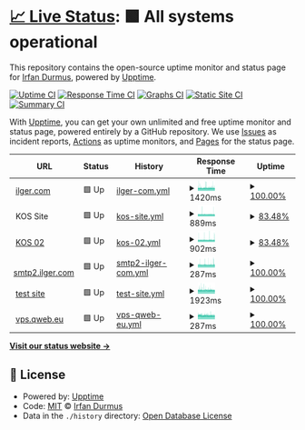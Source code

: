 # [📈 Live Status](https://shirfan.github.io/Uptime): <!--live status--> **🟩 All systems operational**

This repository contains the open-source uptime monitor and status page for [Irfan Durmus](http://irfandurmus.com/cv), powered by [Upptime](https://github.com/upptime/upptime).

[![Uptime CI](https://github.com/Irfan/upptime/workflows/Uptime%20CI/badge.svg)](https://github.com/Irfan/upptime/actions?query=workflow%3A%22Uptime+CI%22)
[![Response Time CI](https://github.com/Irfan/upptime/workflows/Response%20Time%20CI/badge.svg)](https://github.com/Irfan/upptime/actions?query=workflow%3A%22Response+Time+CI%22)
[![Graphs CI](https://github.com/Irfan/upptime/workflows/Graphs%20CI/badge.svg)](https://github.com/Irfan/upptime/actions?query=workflow%3A%22Graphs+CI%22)
[![Static Site CI](https://github.com/Irfan/upptime/workflows/Static%20Site%20CI/badge.svg)](https://github.com/Irfan/upptime/actions?query=workflow%3A%22Static+Site+CI%22)
[![Summary CI](https://github.com/Irfan/upptime/workflows/Summary%20CI/badge.svg)](https://github.com/Irfan/upptime/actions?query=workflow%3A%22Summary+CI%22)

With [Upptime](https://upptime.js.org), you can get your own unlimited and free uptime monitor and status page, powered entirely by a GitHub repository. We use [Issues](https://github.com/Irfan/upptime/issues) as incident reports, [Actions](https://github.com/Irfan/upptime/actions) as uptime monitors, and [Pages](https://Irfan.github.io/upptime) for the status page.

<!--start: status pages-->
<!-- This summary is generated by Upptime (https://github.com/upptime/upptime) -->
<!-- Do not edit this manually, your changes will be overwritten -->
<!-- prettier-ignore -->
| URL | Status | History | Response Time | Uptime |
| --- | ------ | ------- | ------------- | ------ |
| <img alt="" src="https://icons.duckduckgo.com/ip3/www.ilger.com.ico" height="13"> [ilger.com](https://www.ilger.com) | 🟩 Up | [ilger-com.yml](https://github.com/shirfan/Uptime/commits/HEAD/history/ilger-com.yml) | <details><summary><img alt="Response time graph" src="./graphs/ilger-com/response-time-week.png" height="20"> 1420ms</summary><br><a href="https://shirfan.github.io/Uptime/history/ilger-com"><img alt="Response time 1423" src="https://img.shields.io/endpoint?url=https%3A%2F%2Fraw.githubusercontent.com%2Fshirfan%2FUptime%2FHEAD%2Fapi%2Filger-com%2Fresponse-time.json"></a><br><a href="https://shirfan.github.io/Uptime/history/ilger-com"><img alt="24-hour response time 1420" src="https://img.shields.io/endpoint?url=https%3A%2F%2Fraw.githubusercontent.com%2Fshirfan%2FUptime%2FHEAD%2Fapi%2Filger-com%2Fresponse-time-day.json"></a><br><a href="https://shirfan.github.io/Uptime/history/ilger-com"><img alt="7-day response time 1420" src="https://img.shields.io/endpoint?url=https%3A%2F%2Fraw.githubusercontent.com%2Fshirfan%2FUptime%2FHEAD%2Fapi%2Filger-com%2Fresponse-time-week.json"></a><br><a href="https://shirfan.github.io/Uptime/history/ilger-com"><img alt="30-day response time 1423" src="https://img.shields.io/endpoint?url=https%3A%2F%2Fraw.githubusercontent.com%2Fshirfan%2FUptime%2FHEAD%2Fapi%2Filger-com%2Fresponse-time-month.json"></a><br><a href="https://shirfan.github.io/Uptime/history/ilger-com"><img alt="1-year response time 1423" src="https://img.shields.io/endpoint?url=https%3A%2F%2Fraw.githubusercontent.com%2Fshirfan%2FUptime%2FHEAD%2Fapi%2Filger-com%2Fresponse-time-year.json"></a></details> | <details><summary><a href="https://shirfan.github.io/Uptime/history/ilger-com">100.00%</a></summary><a href="https://shirfan.github.io/Uptime/history/ilger-com"><img alt="All-time uptime 100.00%" src="https://img.shields.io/endpoint?url=https%3A%2F%2Fraw.githubusercontent.com%2Fshirfan%2FUptime%2FHEAD%2Fapi%2Filger-com%2Fuptime.json"></a><br><a href="https://shirfan.github.io/Uptime/history/ilger-com"><img alt="24-hour uptime 100.00%" src="https://img.shields.io/endpoint?url=https%3A%2F%2Fraw.githubusercontent.com%2Fshirfan%2FUptime%2FHEAD%2Fapi%2Filger-com%2Fuptime-day.json"></a><br><a href="https://shirfan.github.io/Uptime/history/ilger-com"><img alt="7-day uptime 100.00%" src="https://img.shields.io/endpoint?url=https%3A%2F%2Fraw.githubusercontent.com%2Fshirfan%2FUptime%2FHEAD%2Fapi%2Filger-com%2Fuptime-week.json"></a><br><a href="https://shirfan.github.io/Uptime/history/ilger-com"><img alt="30-day uptime 100.00%" src="https://img.shields.io/endpoint?url=https%3A%2F%2Fraw.githubusercontent.com%2Fshirfan%2FUptime%2FHEAD%2Fapi%2Filger-com%2Fuptime-month.json"></a><br><a href="https://shirfan.github.io/Uptime/history/ilger-com"><img alt="1-year uptime 100.00%" src="https://img.shields.io/endpoint?url=https%3A%2F%2Fraw.githubusercontent.com%2Fshirfan%2FUptime%2FHEAD%2Fapi%2Filger-com%2Fuptime-year.json"></a></details>
| <img alt="" src="https://icons.duckduckgo.com/ip3/null.ico" height="13"> KOS Site | 🟩 Up | [kos-site.yml](https://github.com/shirfan/Uptime/commits/HEAD/history/kos-site.yml) | <details><summary><img alt="Response time graph" src="./graphs/kos-site/response-time-week.png" height="20"> 889ms</summary><br><a href="https://shirfan.github.io/Uptime/history/kos-site"><img alt="Response time 899" src="https://img.shields.io/endpoint?url=https%3A%2F%2Fraw.githubusercontent.com%2Fshirfan%2FUptime%2FHEAD%2Fapi%2Fkos-site%2Fresponse-time.json"></a><br><a href="https://shirfan.github.io/Uptime/history/kos-site"><img alt="24-hour response time 884" src="https://img.shields.io/endpoint?url=https%3A%2F%2Fraw.githubusercontent.com%2Fshirfan%2FUptime%2FHEAD%2Fapi%2Fkos-site%2Fresponse-time-day.json"></a><br><a href="https://shirfan.github.io/Uptime/history/kos-site"><img alt="7-day response time 889" src="https://img.shields.io/endpoint?url=https%3A%2F%2Fraw.githubusercontent.com%2Fshirfan%2FUptime%2FHEAD%2Fapi%2Fkos-site%2Fresponse-time-week.json"></a><br><a href="https://shirfan.github.io/Uptime/history/kos-site"><img alt="30-day response time 899" src="https://img.shields.io/endpoint?url=https%3A%2F%2Fraw.githubusercontent.com%2Fshirfan%2FUptime%2FHEAD%2Fapi%2Fkos-site%2Fresponse-time-month.json"></a><br><a href="https://shirfan.github.io/Uptime/history/kos-site"><img alt="1-year response time 899" src="https://img.shields.io/endpoint?url=https%3A%2F%2Fraw.githubusercontent.com%2Fshirfan%2FUptime%2FHEAD%2Fapi%2Fkos-site%2Fresponse-time-year.json"></a></details> | <details><summary><a href="https://shirfan.github.io/Uptime/history/kos-site">83.48%</a></summary><a href="https://shirfan.github.io/Uptime/history/kos-site"><img alt="All-time uptime 85.35%" src="https://img.shields.io/endpoint?url=https%3A%2F%2Fraw.githubusercontent.com%2Fshirfan%2FUptime%2FHEAD%2Fapi%2Fkos-site%2Fuptime.json"></a><br><a href="https://shirfan.github.io/Uptime/history/kos-site"><img alt="24-hour uptime 100.00%" src="https://img.shields.io/endpoint?url=https%3A%2F%2Fraw.githubusercontent.com%2Fshirfan%2FUptime%2FHEAD%2Fapi%2Fkos-site%2Fuptime-day.json"></a><br><a href="https://shirfan.github.io/Uptime/history/kos-site"><img alt="7-day uptime 83.48%" src="https://img.shields.io/endpoint?url=https%3A%2F%2Fraw.githubusercontent.com%2Fshirfan%2FUptime%2FHEAD%2Fapi%2Fkos-site%2Fuptime-week.json"></a><br><a href="https://shirfan.github.io/Uptime/history/kos-site"><img alt="30-day uptime 85.35%" src="https://img.shields.io/endpoint?url=https%3A%2F%2Fraw.githubusercontent.com%2Fshirfan%2FUptime%2FHEAD%2Fapi%2Fkos-site%2Fuptime-month.json"></a><br><a href="https://shirfan.github.io/Uptime/history/kos-site"><img alt="1-year uptime 85.35%" src="https://img.shields.io/endpoint?url=https%3A%2F%2Fraw.githubusercontent.com%2Fshirfan%2FUptime%2FHEAD%2Fapi%2Fkos-site%2Fuptime-year.json"></a></details>
| <img alt="" src="https://icons.duckduckgo.com/ip3/kos02.ilger.com.ico" height="13"> [KOS 02](https://kos02.ilger.com) | 🟩 Up | [kos-02.yml](https://github.com/shirfan/Uptime/commits/HEAD/history/kos-02.yml) | <details><summary><img alt="Response time graph" src="./graphs/kos-02/response-time-week.png" height="20"> 902ms</summary><br><a href="https://shirfan.github.io/Uptime/history/kos-02"><img alt="Response time 889" src="https://img.shields.io/endpoint?url=https%3A%2F%2Fraw.githubusercontent.com%2Fshirfan%2FUptime%2FHEAD%2Fapi%2Fkos-02%2Fresponse-time.json"></a><br><a href="https://shirfan.github.io/Uptime/history/kos-02"><img alt="24-hour response time 919" src="https://img.shields.io/endpoint?url=https%3A%2F%2Fraw.githubusercontent.com%2Fshirfan%2FUptime%2FHEAD%2Fapi%2Fkos-02%2Fresponse-time-day.json"></a><br><a href="https://shirfan.github.io/Uptime/history/kos-02"><img alt="7-day response time 902" src="https://img.shields.io/endpoint?url=https%3A%2F%2Fraw.githubusercontent.com%2Fshirfan%2FUptime%2FHEAD%2Fapi%2Fkos-02%2Fresponse-time-week.json"></a><br><a href="https://shirfan.github.io/Uptime/history/kos-02"><img alt="30-day response time 889" src="https://img.shields.io/endpoint?url=https%3A%2F%2Fraw.githubusercontent.com%2Fshirfan%2FUptime%2FHEAD%2Fapi%2Fkos-02%2Fresponse-time-month.json"></a><br><a href="https://shirfan.github.io/Uptime/history/kos-02"><img alt="1-year response time 889" src="https://img.shields.io/endpoint?url=https%3A%2F%2Fraw.githubusercontent.com%2Fshirfan%2FUptime%2FHEAD%2Fapi%2Fkos-02%2Fresponse-time-year.json"></a></details> | <details><summary><a href="https://shirfan.github.io/Uptime/history/kos-02">83.48%</a></summary><a href="https://shirfan.github.io/Uptime/history/kos-02"><img alt="All-time uptime 85.35%" src="https://img.shields.io/endpoint?url=https%3A%2F%2Fraw.githubusercontent.com%2Fshirfan%2FUptime%2FHEAD%2Fapi%2Fkos-02%2Fuptime.json"></a><br><a href="https://shirfan.github.io/Uptime/history/kos-02"><img alt="24-hour uptime 100.00%" src="https://img.shields.io/endpoint?url=https%3A%2F%2Fraw.githubusercontent.com%2Fshirfan%2FUptime%2FHEAD%2Fapi%2Fkos-02%2Fuptime-day.json"></a><br><a href="https://shirfan.github.io/Uptime/history/kos-02"><img alt="7-day uptime 83.48%" src="https://img.shields.io/endpoint?url=https%3A%2F%2Fraw.githubusercontent.com%2Fshirfan%2FUptime%2FHEAD%2Fapi%2Fkos-02%2Fuptime-week.json"></a><br><a href="https://shirfan.github.io/Uptime/history/kos-02"><img alt="30-day uptime 85.35%" src="https://img.shields.io/endpoint?url=https%3A%2F%2Fraw.githubusercontent.com%2Fshirfan%2FUptime%2FHEAD%2Fapi%2Fkos-02%2Fuptime-month.json"></a><br><a href="https://shirfan.github.io/Uptime/history/kos-02"><img alt="1-year uptime 85.35%" src="https://img.shields.io/endpoint?url=https%3A%2F%2Fraw.githubusercontent.com%2Fshirfan%2FUptime%2FHEAD%2Fapi%2Fkos-02%2Fuptime-year.json"></a></details>
| <img alt="" src="https://icons.duckduckgo.com/ip3/null.ico" height="13"> [smtp2.ilger.com](smtp2.ilger.it) | 🟩 Up | [smtp2-ilger-com.yml](https://github.com/shirfan/Uptime/commits/HEAD/history/smtp2-ilger-com.yml) | <details><summary><img alt="Response time graph" src="./graphs/smtp2-ilger-com/response-time-week.png" height="20"> 287ms</summary><br><a href="https://shirfan.github.io/Uptime/history/smtp2-ilger-com"><img alt="Response time 290" src="https://img.shields.io/endpoint?url=https%3A%2F%2Fraw.githubusercontent.com%2Fshirfan%2FUptime%2FHEAD%2Fapi%2Fsmtp2-ilger-com%2Fresponse-time.json"></a><br><a href="https://shirfan.github.io/Uptime/history/smtp2-ilger-com"><img alt="24-hour response time 299" src="https://img.shields.io/endpoint?url=https%3A%2F%2Fraw.githubusercontent.com%2Fshirfan%2FUptime%2FHEAD%2Fapi%2Fsmtp2-ilger-com%2Fresponse-time-day.json"></a><br><a href="https://shirfan.github.io/Uptime/history/smtp2-ilger-com"><img alt="7-day response time 287" src="https://img.shields.io/endpoint?url=https%3A%2F%2Fraw.githubusercontent.com%2Fshirfan%2FUptime%2FHEAD%2Fapi%2Fsmtp2-ilger-com%2Fresponse-time-week.json"></a><br><a href="https://shirfan.github.io/Uptime/history/smtp2-ilger-com"><img alt="30-day response time 290" src="https://img.shields.io/endpoint?url=https%3A%2F%2Fraw.githubusercontent.com%2Fshirfan%2FUptime%2FHEAD%2Fapi%2Fsmtp2-ilger-com%2Fresponse-time-month.json"></a><br><a href="https://shirfan.github.io/Uptime/history/smtp2-ilger-com"><img alt="1-year response time 290" src="https://img.shields.io/endpoint?url=https%3A%2F%2Fraw.githubusercontent.com%2Fshirfan%2FUptime%2FHEAD%2Fapi%2Fsmtp2-ilger-com%2Fresponse-time-year.json"></a></details> | <details><summary><a href="https://shirfan.github.io/Uptime/history/smtp2-ilger-com">100.00%</a></summary><a href="https://shirfan.github.io/Uptime/history/smtp2-ilger-com"><img alt="All-time uptime 99.82%" src="https://img.shields.io/endpoint?url=https%3A%2F%2Fraw.githubusercontent.com%2Fshirfan%2FUptime%2FHEAD%2Fapi%2Fsmtp2-ilger-com%2Fuptime.json"></a><br><a href="https://shirfan.github.io/Uptime/history/smtp2-ilger-com"><img alt="24-hour uptime 100.00%" src="https://img.shields.io/endpoint?url=https%3A%2F%2Fraw.githubusercontent.com%2Fshirfan%2FUptime%2FHEAD%2Fapi%2Fsmtp2-ilger-com%2Fuptime-day.json"></a><br><a href="https://shirfan.github.io/Uptime/history/smtp2-ilger-com"><img alt="7-day uptime 100.00%" src="https://img.shields.io/endpoint?url=https%3A%2F%2Fraw.githubusercontent.com%2Fshirfan%2FUptime%2FHEAD%2Fapi%2Fsmtp2-ilger-com%2Fuptime-week.json"></a><br><a href="https://shirfan.github.io/Uptime/history/smtp2-ilger-com"><img alt="30-day uptime 99.82%" src="https://img.shields.io/endpoint?url=https%3A%2F%2Fraw.githubusercontent.com%2Fshirfan%2FUptime%2FHEAD%2Fapi%2Fsmtp2-ilger-com%2Fuptime-month.json"></a><br><a href="https://shirfan.github.io/Uptime/history/smtp2-ilger-com"><img alt="1-year uptime 99.82%" src="https://img.shields.io/endpoint?url=https%3A%2F%2Fraw.githubusercontent.com%2Fshirfan%2FUptime%2FHEAD%2Fapi%2Fsmtp2-ilger-com%2Fuptime-year.json"></a></details>
| <img alt="" src="https://icons.duckduckgo.com/ip3/ilger.com.ico" height="13"> [test site](https://ilger.com/) | 🟩 Up | [test-site.yml](https://github.com/shirfan/Uptime/commits/HEAD/history/test-site.yml) | <details><summary><img alt="Response time graph" src="./graphs/test-site/response-time-week.png" height="20"> 1923ms</summary><br><a href="https://shirfan.github.io/Uptime/history/test-site"><img alt="Response time 1917" src="https://img.shields.io/endpoint?url=https%3A%2F%2Fraw.githubusercontent.com%2Fshirfan%2FUptime%2FHEAD%2Fapi%2Ftest-site%2Fresponse-time.json"></a><br><a href="https://shirfan.github.io/Uptime/history/test-site"><img alt="24-hour response time 1860" src="https://img.shields.io/endpoint?url=https%3A%2F%2Fraw.githubusercontent.com%2Fshirfan%2FUptime%2FHEAD%2Fapi%2Ftest-site%2Fresponse-time-day.json"></a><br><a href="https://shirfan.github.io/Uptime/history/test-site"><img alt="7-day response time 1923" src="https://img.shields.io/endpoint?url=https%3A%2F%2Fraw.githubusercontent.com%2Fshirfan%2FUptime%2FHEAD%2Fapi%2Ftest-site%2Fresponse-time-week.json"></a><br><a href="https://shirfan.github.io/Uptime/history/test-site"><img alt="30-day response time 1917" src="https://img.shields.io/endpoint?url=https%3A%2F%2Fraw.githubusercontent.com%2Fshirfan%2FUptime%2FHEAD%2Fapi%2Ftest-site%2Fresponse-time-month.json"></a><br><a href="https://shirfan.github.io/Uptime/history/test-site"><img alt="1-year response time 1917" src="https://img.shields.io/endpoint?url=https%3A%2F%2Fraw.githubusercontent.com%2Fshirfan%2FUptime%2FHEAD%2Fapi%2Ftest-site%2Fresponse-time-year.json"></a></details> | <details><summary><a href="https://shirfan.github.io/Uptime/history/test-site">100.00%</a></summary><a href="https://shirfan.github.io/Uptime/history/test-site"><img alt="All-time uptime 100.00%" src="https://img.shields.io/endpoint?url=https%3A%2F%2Fraw.githubusercontent.com%2Fshirfan%2FUptime%2FHEAD%2Fapi%2Ftest-site%2Fuptime.json"></a><br><a href="https://shirfan.github.io/Uptime/history/test-site"><img alt="24-hour uptime 100.00%" src="https://img.shields.io/endpoint?url=https%3A%2F%2Fraw.githubusercontent.com%2Fshirfan%2FUptime%2FHEAD%2Fapi%2Ftest-site%2Fuptime-day.json"></a><br><a href="https://shirfan.github.io/Uptime/history/test-site"><img alt="7-day uptime 100.00%" src="https://img.shields.io/endpoint?url=https%3A%2F%2Fraw.githubusercontent.com%2Fshirfan%2FUptime%2FHEAD%2Fapi%2Ftest-site%2Fuptime-week.json"></a><br><a href="https://shirfan.github.io/Uptime/history/test-site"><img alt="30-day uptime 100.00%" src="https://img.shields.io/endpoint?url=https%3A%2F%2Fraw.githubusercontent.com%2Fshirfan%2FUptime%2FHEAD%2Fapi%2Ftest-site%2Fuptime-month.json"></a><br><a href="https://shirfan.github.io/Uptime/history/test-site"><img alt="1-year uptime 100.00%" src="https://img.shields.io/endpoint?url=https%3A%2F%2Fraw.githubusercontent.com%2Fshirfan%2FUptime%2FHEAD%2Fapi%2Ftest-site%2Fuptime-year.json"></a></details>
| <img alt="" src="https://icons.duckduckgo.com/ip3/null.ico" height="13"> [vps.qweb.eu](vps.qweb.eu) | 🟩 Up | [vps-qweb-eu.yml](https://github.com/shirfan/Uptime/commits/HEAD/history/vps-qweb-eu.yml) | <details><summary><img alt="Response time graph" src="./graphs/vps-qweb-eu/response-time-week.png" height="20"> 287ms</summary><br><a href="https://shirfan.github.io/Uptime/history/vps-qweb-eu"><img alt="Response time 281" src="https://img.shields.io/endpoint?url=https%3A%2F%2Fraw.githubusercontent.com%2Fshirfan%2FUptime%2FHEAD%2Fapi%2Fvps-qweb-eu%2Fresponse-time.json"></a><br><a href="https://shirfan.github.io/Uptime/history/vps-qweb-eu"><img alt="24-hour response time 272" src="https://img.shields.io/endpoint?url=https%3A%2F%2Fraw.githubusercontent.com%2Fshirfan%2FUptime%2FHEAD%2Fapi%2Fvps-qweb-eu%2Fresponse-time-day.json"></a><br><a href="https://shirfan.github.io/Uptime/history/vps-qweb-eu"><img alt="7-day response time 287" src="https://img.shields.io/endpoint?url=https%3A%2F%2Fraw.githubusercontent.com%2Fshirfan%2FUptime%2FHEAD%2Fapi%2Fvps-qweb-eu%2Fresponse-time-week.json"></a><br><a href="https://shirfan.github.io/Uptime/history/vps-qweb-eu"><img alt="30-day response time 281" src="https://img.shields.io/endpoint?url=https%3A%2F%2Fraw.githubusercontent.com%2Fshirfan%2FUptime%2FHEAD%2Fapi%2Fvps-qweb-eu%2Fresponse-time-month.json"></a><br><a href="https://shirfan.github.io/Uptime/history/vps-qweb-eu"><img alt="1-year response time 281" src="https://img.shields.io/endpoint?url=https%3A%2F%2Fraw.githubusercontent.com%2Fshirfan%2FUptime%2FHEAD%2Fapi%2Fvps-qweb-eu%2Fresponse-time-year.json"></a></details> | <details><summary><a href="https://shirfan.github.io/Uptime/history/vps-qweb-eu">100.00%</a></summary><a href="https://shirfan.github.io/Uptime/history/vps-qweb-eu"><img alt="All-time uptime 100.00%" src="https://img.shields.io/endpoint?url=https%3A%2F%2Fraw.githubusercontent.com%2Fshirfan%2FUptime%2FHEAD%2Fapi%2Fvps-qweb-eu%2Fuptime.json"></a><br><a href="https://shirfan.github.io/Uptime/history/vps-qweb-eu"><img alt="24-hour uptime 100.00%" src="https://img.shields.io/endpoint?url=https%3A%2F%2Fraw.githubusercontent.com%2Fshirfan%2FUptime%2FHEAD%2Fapi%2Fvps-qweb-eu%2Fuptime-day.json"></a><br><a href="https://shirfan.github.io/Uptime/history/vps-qweb-eu"><img alt="7-day uptime 100.00%" src="https://img.shields.io/endpoint?url=https%3A%2F%2Fraw.githubusercontent.com%2Fshirfan%2FUptime%2FHEAD%2Fapi%2Fvps-qweb-eu%2Fuptime-week.json"></a><br><a href="https://shirfan.github.io/Uptime/history/vps-qweb-eu"><img alt="30-day uptime 100.00%" src="https://img.shields.io/endpoint?url=https%3A%2F%2Fraw.githubusercontent.com%2Fshirfan%2FUptime%2FHEAD%2Fapi%2Fvps-qweb-eu%2Fuptime-month.json"></a><br><a href="https://shirfan.github.io/Uptime/history/vps-qweb-eu"><img alt="1-year uptime 100.00%" src="https://img.shields.io/endpoint?url=https%3A%2F%2Fraw.githubusercontent.com%2Fshirfan%2FUptime%2FHEAD%2Fapi%2Fvps-qweb-eu%2Fuptime-year.json"></a></details>

<!--end: status pages-->

[**Visit our status website →**](https://shirfan.github.io/Uptime)

## 📄 License

- Powered by: [Upptime](https://github.com/upptime/upptime)
- Code: [MIT](./LICENSE) © [Irfan Durmus](http://irfandurmus.com/cv)
- Data in the `./history` directory: [Open Database License](https://opendatacommons.org/licenses/odbl/1-0/)
